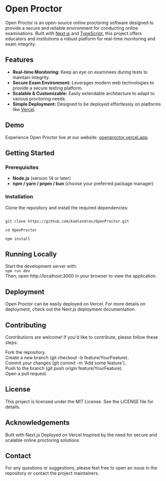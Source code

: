 # Open Proctor

Open Proctor is an open-source online proctoring software designed to provide a secure and reliable environment for conducting online examinations. Built with [Next.js](https://nextjs.org) and [TypeScript](https://www.typescriptlang.org), this project offers educators and institutions a robust platform for real-time monitoring and exam integrity.

## Features

- **Real-time Monitoring:** Keep an eye on examinees during tests to maintain integrity.
- **Secure Exam Environment:** Leverages modern web technologies to provide a secure testing platform.
- **Scalable & Customizable:** Easily extendable architecture to adapt to various proctoring needs.
- **Simple Deployment:** Designed to be deployed effortlessly on platforms like [Vercel](https://vercel.com).

## Demo

Experience Open Proctor live at our website: [openproctor.vercel.app](https://openproctor.vercel.app/).

## Getting Started

### Prerequisites

- **Node.js** (version 14 or later)
- **npm / yarn / pnpm / bun** (choose your preferred package manager)

### Installation

Clone the repository and install the required dependencies:

<code>
git clone https://github.com/kamlendras/OpenProctor.git<br>
cd OpenProctor<br>
npm install</code>

## Running Locally
Start the development server with:<br>
<code>npm run dev</code><br>
Then, open http://localhost:3000 in your browser to view the application.

## Deployment
Open Proctor can be easily deployed on Vercel. For more details on deployment, check out the Next.js deployment documentation.

## Contributing
Contributions are welcome! If you'd like to contribute, please follow these steps:

Fork the repository.<br>
Create a new branch (git checkout -b feature/YourFeature).<br>
Commit your changes (git commit -m 'Add some feature').<br>
Push to the branch (git push origin feature/YourFeature).<br>
Open a pull request.<br>

## License
This project is licensed under the MIT License. See the LICENSE file for details.

## Acknowledgements
Built with Next.js
Deployed on Vercel
Inspired by the need for secure and scalable online proctoring solutions
## Contact
For any questions or suggestions, please feel free to open an issue in the repository or contact the project maintainers.
